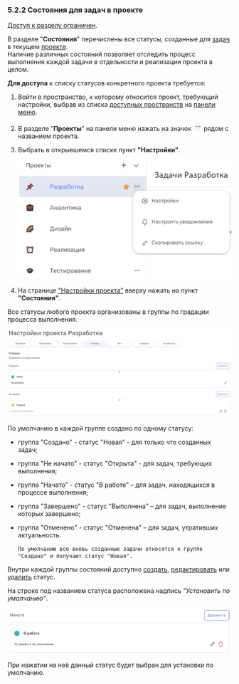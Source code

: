 ### 5.2.2 Состояния для задач в проекте

[Доступ к разделу ограничен](9_roles/9.2_access.md).

В разделе "**Состояния**" перечислены все статусы, созданные для [задач](6_task/6_task.md) в текущем [проекте](5_project.md).  
Наличие различных состояний позволяет отследить процесс выполнения каждой задачи в отдельности и реализации проекта в целом.  

**Для доступа** к списку статусов конкретного проекта требуется:

1. Войти в пространство, к которому относится проект, требующий настройки, выбрав из списка [доступных пространств](4_workspace/4.1_me_workspaces.md) на [панели меню](3_menu/3_menu.md).  
2. В разделе "**Проекты**" на панели меню нажать на значок ![три точки](/imgs/значок_3точки.jpg) рядом с названием проекта.  
3. Выбрать в открывшемся списке пункт **"Настройки"**.

   ![project-3](/imgs/project-3.jpg)

4. На странице ["Настройки проекта"](5_project/5.2_settings/5.2_settings.md) вверху нажать на пункт **"Состояния"**.

Все статусы любого проекта организованы в группы по градации процесса выполнения.  

![5.2.2-1](/imgs/5.2.2-1.jpg)

По умолчанию в каждой группе создано по одному статусу:

- группа "Создано" - статус "Новая" - для только что созданных задач;
- группа "Не начато" - статус "Открыта" - для задач, требующих выполнения;
- группа "Начато" - статус "В работе" – для задач, находящихся в процессе выполнения;
- группа "Завершено" - статус "Выполнена" – для задач, выполнение которых завершено;
- группа "Отменено" - статус "Отменена" – для задач, утративших актуальность.  

      По умолчанию все вновь созданные задачи относятся к группе "Создано" и получают статус "Новая".

Внутри каждой группы состояний доступно [создать](5.2.2.1_create.md), [редактировать](5.2.2.2_edit.md) или [удалить](5.2.2.3_delete.md) статус.

На строке под названием статуса расположена надпись *"Установить по умолчанию"*.

![5.2.2-2](/imgs/5.2.2-2.jpg)

При нажатии на неё данный статус будет выбран для установки по умолчанию.
